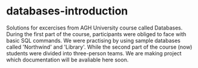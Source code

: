 # databases-introduction
Solutions for excercises from AGH University course called Databases. During the first part of the course, participants were obliged to face with basic SQL
commands. We were practising by using sample databases called 'Northwind' and 'Library'. While the second part of the course (now) students were divided into three-person
teams. We are making project which documentation will be avaliable here soon.
